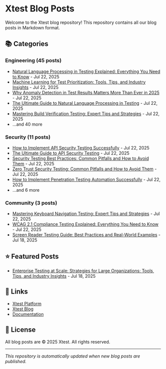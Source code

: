 # Xtest Blog Posts

Welcome to the Xtest blog repository! This repository contains all our blog posts in Markdown format.

## 📚 Categories

### Engineering (45 posts)

- [Natural Language Processing in Testing Explained: Everything You Need to Know](posts/2025/2025-07-22-natural-language-processing-in-testing-explained-everything-you-need-to-know.md) - Jul 22, 2025
- [Machine Learning for Test Prioritization: Tools, Tips, and Industry Insights](posts/2025/2025-07-22-machine-learning-for-test-prioritization-tools-tips-and-industry-insights.md) - Jul 22, 2025
- [Why Anomaly Detection in Test Results Matters More Than Ever in 2025](posts/2025/2025-07-22-why-anomaly-detection-in-test-results-matters-more-than-ever-in-2025.md) - Jul 22, 2025
- [The Ultimate Guide to Natural Language Processing in Testing](posts/2025/2025-07-22-the-ultimate-guide-to-natural-language-processing-in-testing.md) - Jul 22, 2025
- [Mastering Build Verification Testing: Expert Tips and Strategies](posts/2025/2025-07-22-mastering-build-verification-testing-expert-tips-and-strategies.md) - Jul 22, 2025
- ...and 40 more

### Security (11 posts)

- [How to Implement API Security Testing Successfully](posts/2025/2025-07-22-how-to-implement-api-security-testing-successfully.md) - Jul 22, 2025
- [The Ultimate Guide to API Security Testing](posts/2025/2025-07-22-the-ultimate-guide-to-api-security-testing.md) - Jul 22, 2025
- [Security Testing Best Practices: Common Pitfalls and How to Avoid Them](posts/2025/2025-07-22-security-testing-best-practices-common-pitfalls-and-how-to-avoid-them.md) - Jul 22, 2025
- [Zero Trust Security Testing: Common Pitfalls and How to Avoid Them](posts/2025/2025-07-22-zero-trust-security-testing-common-pitfalls-and-how-to-avoid-them.md) - Jul 22, 2025
- [How to Implement Penetration Testing Automation Successfully](posts/2025/2025-07-22-how-to-implement-penetration-testing-automation-successfully.md) - Jul 22, 2025
- ...and 6 more

### Community (3 posts)

- [Mastering Keyboard Navigation Testing: Expert Tips and Strategies](posts/2025/2025-07-22-mastering-keyboard-navigation-testing-expert-tips-and-strategies.md) - Jul 22, 2025
- [WCAG 2.1 Compliance Testing Explained: Everything You Need to Know](posts/2025/2025-07-22-wcag-21-compliance-testing-explained-everything-you-need-to-know.md) - Jul 22, 2025
- [Screen Reader Testing Guide: Best Practices and Real-World Examples](posts/2025/2025-07-18-screen-reader-testing-guide-best-practices-and-real-world-examples.md) - Jul 18, 2025

## ⭐ Featured Posts

- [Enterprise Testing at Scale: Strategies for Large Organizations: Tools, Tips, and Industry Insights](posts/2025/2025-07-18-enterprise-testing-at-scale-strategies-for-large-organizations-tools-tips-and-industry-insights.md) - Jul 18, 2025

## 🔗 Links

- [Xtest Platform](https://xtest.io)
- [Xtest Blog](https://xtest.io/blog)
- [Documentation](https://xtest.io/docs)

## 📝 License

All blog posts are © 2025 Xtest. All rights reserved.

---

*This repository is automatically updated when new blog posts are published.*
